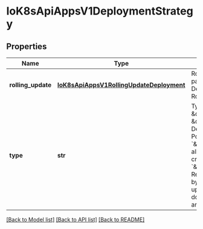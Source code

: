 # IoK8sApiAppsV1DeploymentStrategy

## Properties
Name | Type | Description | Notes
------------ | ------------- | ------------- | -------------
**rolling_update** | [**IoK8sApiAppsV1RollingUpdateDeployment**](IoK8sApiAppsV1RollingUpdateDeployment.md) | Rolling update config params. Present only if DeploymentStrategyType &#x3D; RollingUpdate. | [optional] 
**type** | **str** | Type of deployment. Can be \&quot;Recreate\&quot; or \&quot;RollingUpdate\&quot;. Default is RollingUpdate.  Possible enum values:  - &#x60;\&quot;Recreate\&quot;&#x60; Kill all existing pods before creating new ones.  - &#x60;\&quot;RollingUpdate\&quot;&#x60; Replace the old ReplicaSets by new one using rolling update i.e gradually scale down the old ReplicaSets and scale up the new one. | [optional] 

[[Back to Model list]](../README.md#documentation-for-models) [[Back to API list]](../README.md#documentation-for-api-endpoints) [[Back to README]](../README.md)


